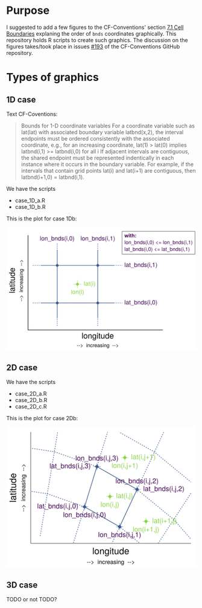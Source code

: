 # Purpose

I suggested to add a few figures to the CF-Conventions' section [7.1 Cell Boundaries](http://cfconventions.org/Data/cf-conventions/cf-conventions-1.7/cf-conventions.html#cell-boundaries) explaning the order of `bnds` coordinates graphically. This repository holds R scripts to create such graphics. The discussion on the figures takes/took place in issues [#193](https://github.com/cf-convention/cf-conventions/issues/193) of the CF-Conventions GitHub repository.


# Types of graphics

## 1D case

Text CF-Coventions:

> Bounds for 1-D coordinate variables
> For a coordinate variable such as lat(lat) with associated boundary variable latbnd(x,2), the interval endpoints must be ordered consistently with the associated coordinate, e.g., for an increasing coordinate, lat(1) > lat(0) implies latbnd(i,1) >= latbnd(i,0) for all i
> If adjacent intervals are contiguous, the shared endpoint must be represented indentically in each instance where it occurs in the boundary variable. For example, if the intervals that contain grid points lat(i) and lat(i+1) are contiguous, then latbnd(i+1,0) = latbnd(i,1).

We have the scripts

* case_1D_a.R
* case_1D_b.R

This is the plot for case 1Db:

![alt text](pics/case_1D_b.png)


## 2D case


We have the scripts

* case_2D_a.R
* case_2D_b.R
* case_2D_c.R


This is the plot for case 2Db:

![alt text](pics/case_2D_b.png)



## 3D case

TODO or not TODO?


